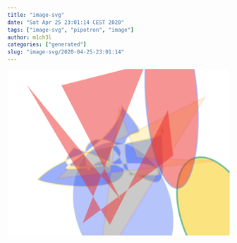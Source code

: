 ```yaml
---
title: "image-svg"
date: "Sat Apr 25 23:01:14 CEST 2020"
tags: ["image-svg", "pipotron", "image"]
author: m1ch3l
categories: ["generated"]
slug: "image-svg/2020-04-25-23:01:14"
---
```


![](image.svg)
